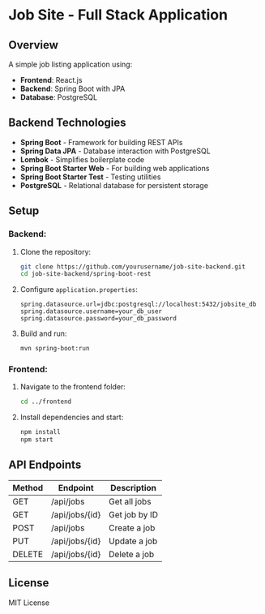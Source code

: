 # Job Site - Full Stack Application

## Overview
A simple job listing application using:
- **Frontend**: React.js
- **Backend**: Spring Boot with JPA
- **Database**: PostgreSQL

## Backend Technologies
- **Spring Boot** - Framework for building REST APIs
- **Spring Data JPA** - Database interaction with PostgreSQL
- **Lombok** - Simplifies boilerplate code
- **Spring Boot Starter Web** - For building web applications
- **Spring Boot Starter Test** - Testing utilities
- **PostgreSQL** - Relational database for persistent storage

## Setup
### Backend:
1. Clone the repository:
   ```sh
   git clone https://github.com/yourusername/job-site-backend.git
   cd job-site-backend/spring-boot-rest
   ```
2. Configure `application.properties`:
   ```properties
   spring.datasource.url=jdbc:postgresql://localhost:5432/jobsite_db
   spring.datasource.username=your_db_user
   spring.datasource.password=your_db_password
   ```
3. Build and run:
   ```sh
   mvn spring-boot:run
   ```

### Frontend:
1. Navigate to the frontend folder:
   ```sh
   cd ../frontend
   ```
2. Install dependencies and start:
   ```sh
   npm install
   npm start
   ```

## API Endpoints
| Method | Endpoint         | Description      |
|--------|-----------------|------------------|
| GET    | /api/jobs       | Get all jobs    |
| GET    | /api/jobs/{id}  | Get job by ID   |
| POST   | /api/jobs       | Create a job    |
| PUT    | /api/jobs/{id}  | Update a job    |
| DELETE | /api/jobs/{id}  | Delete a job    |

## License
MIT License
